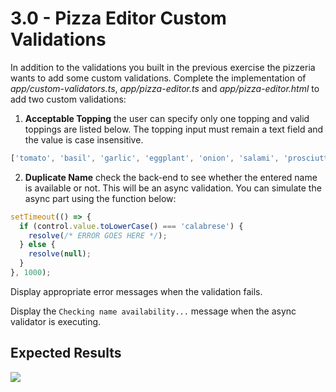 # 3.0 - Pizza Editor Custom Validations

In addition to the validations you built in the previous exercise the pizzeria wants to add some custom validations. Complete the implementation of _*app/custom-validators.ts*_, _*app/pizza-editor.ts*_ and _*app/pizza-editor.html*_ to add two custom validations:

1. **Acceptable Topping** the user can specify only one topping and valid toppings are listed below. The topping input must remain a text field and the value is case insensitive.

  ```js
  ['tomato', 'basil', 'garlic', 'eggplant', 'onion', 'salami', 'prosciutto']
  ```

2. **Duplicate Name** check the back-end to see whether the entered name is available or not. This will be an async validation. You can simulate the async part using the function below:

  ```js
  setTimeout(() => {
    if (control.value.toLowerCase() === 'calabrese') {
      resolve(/* ERROR GOES HERE */);
    } else {
      resolve(null);
    }
  }, 1000);
  ```

Display appropriate error messages when the validation fails.

Display the `Checking name availability...` message when the async validator is executing.


## Expected Results

![](/exercises/forms/3.0-PizzaEditorCustomValidations/pizza-editor-custom-validations.gif)
